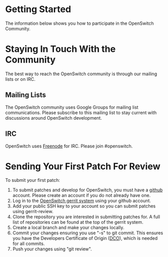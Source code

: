 <!--
      Licensed under the Apache License, Version 2.0 (the "License"); you may
      not use this file except in compliance with the License. You may obtain
      a copy of the License at

          http://www.apache.org/licenses/LICENSE-2.0

      Unless required by applicable law or agreed to in writing, software
      distributed under the License is distributed on an "AS IS" BASIS, WITHOUT
      WARRANTIES OR CONDITIONS OF ANY KIND, either express or implied. See the
      License for the specific language governing permissions and limitations
      under the License.


      Convention for heading levels in Neutron devref:
      =======  Heading 0 (reserved for the title in a document)
      -------  Heading 1
      ~~~~~~~  Heading 2
      +++++++  Heading 3
      (Avoid deeper levels because they do not render well.)
-->


Getting Started
===============

The information below shows you how to participate in the OpenSwitch Community.

Staying In Touch With the Community
===================================

The best way to reach the OpenSwitch community is through our mailing lists
or on IRC.

Mailing Lists
-------------

The OpenSwitch community uses Google Groups for mailing list communications.
Please subscribe to this mailing list to stay current with discussions around
OpenSwitch development.

IRC
---

OpenSwitch uses [Freenode][4] for IRC. Please join #openswitch.

Sending Your First Patch For Review
===================================

To submit your first patch:

1. To submit patches and develop for OpenSwitch, you must have a [github][1]
account. Please create an account if you do not already have one.
2. Log in to the [OpenSwitch gerrit system][2] using your github account.
3. Add your public SSH key to your account so you can submit patches using
  gerrit-review.
4. Clone the repository you are interested in submitting patches for. A full
  list of repositories can be found at the top of the gerrit system.
5. Create a local branch and make your changes locally.
6. Commit your changes ensuring you use "-s" to git commit. This ensures you
  have the Developers Certificate of Origin ([DCO][5]), which is needed for
  all commits.
7. Push your changes using "git review".

[1]: https://github.com/
[2]: http://review.openswitch.net/
[3]: http://governance.openswitch.net/governance/contributor-onboarding.html#licensing-of-contributions
[4]: http://www.freenode.net/
[5]: http://governance.openswitch.net/governance/contributor-onboarding.html#licensing-of-contributions
